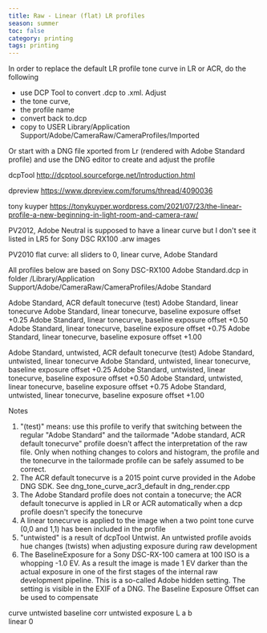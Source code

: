 ```yaml
---
title: Raw - Linear (flat) LR profiles
season: summer
toc: false
category: printing
tags: printing
---
```


In order to replace the default LR profile tone curve in LR or ACR, do the following

- use DCP Tool to convert .dcp to .xml. Adjust 
- the tone curve, 
- the profile name
- convert back to.dcp
- copy to USER Library/Application Support/Adobe/CameraRaw/CameraProfiles/Imported

Or start with a DNG file xported from Lr (rendered with Adobe Standard profile) and use the DNG editor to create and adjust the profile


dcpTool http://dcptool.sourceforge.net/Introduction.html

dpreview https://www.dpreview.com/forums/thread/4090036

tony kuyper https://tonykuyper.wordpress.com/2021/07/23/the-linear-profile-a-new-beginning-in-light-room-and-camera-raw/


PV2012, Adobe Neutral is supposed to have a linear curve but I don't see it listed in LR5 for Sony DSC RX100 .arw images

PV2010 flat curve: all sliders to 0, linear curve, Adobe Standard

All profiles below are based on Sony DSC-RX100 Adobe Standard.dcp
in folder /Library/Application Support/Adobe/CameraRaw/CameraProfiles/Adobe Standard

Adobe Standard, ACR default tonecurve (test)
Adobe Standard, linear tonecurve
Adobe Standard, linear tonecurve, baseline exposure offset +0.25
Adobe Standard, linear tonecurve, baseline exposure offset +0.50
Adobe Standard, linear tonecurve, baseline exposure offset +0.75
Adobe Standard, linear tonecurve, baseline exposure offset +1.00

Adobe Standard, untwisted, ACR default tonecurve (test)
Adobe Standard, untwisted, linear tonecurve
Adobe Standard, untwisted, linear tonecurve, baseline exposure offset +0.25
Adobe Standard, untwisted, linear tonecurve, baseline exposure offset +0.50
Adobe Standard, untwisted, linear tonecurve, baseline exposure offset +0.75
Adobe Standard, untwisted, linear tonecurve, baseline exposure offset +1.00

Notes
1.  "(test)" means: use this profile to verify that switching between the regular "Adobe Standard" and the tailormade "Adobe standard, ACR default tonecurve" profile doesn't affect the interpretation of the raw file. Only when nothing changes to colors and histogram, the profile and the tonecurve in the tailormade profile can be safely assumed to be correct.
2. The ACR default tonecurve is a 2015 point curve provided in the Adobe DNG SDK. See dng_tone_curve_acr3_default in dng_render.cpp
3. The Adobe Standard profile does not contain a tonecurve; the ACR default tonecurve is applied in LR or ACR automatically when a dcp profile doesn't specify the tonecurve
4. A linear tonecurve is applied to the image when a two point tone curve (0,0 and 1,1) has been included in the profile
5. "untwisted" is a result of dcpTool Untwist. An untwisted profile avoids hue changes (twists) when adjusting exposure during raw development
6. The BaselineExposure for a Sony DSC-RX-100 camera at 100 ISO is a whopping -1.0 EV. As a result the image is made 1 EV darker than the actual exposure in one of the first stages of the internal raw development pipeline. This is a so-called Adobe hidden setting. The setting is visible in the EXIF of a DNG. The Baseline Exposure Offset can be used to compensate



curve     untwisted     baseline corr     untwisted     exposure     L     a     b  
linear     0     